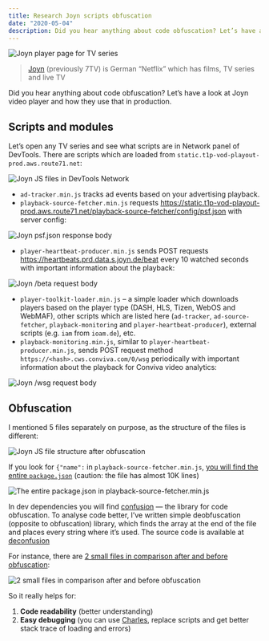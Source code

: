 ```yaml
---
title: Research Joyn scripts obfuscation
date: "2020-05-04"
description: Did you hear anything about code obfuscation? Let’s have a look at Joyn video player and how they use that in production.
---
```


![Joyn player page for TV series](./joyn-player-page.png)

> [Joyn](https://www.joyn.de/) (previously 7TV) is German “Netflix” which has films, TV series and live TV

Did you hear anything about code obfuscation? Let’s have a look at Joyn video player and how they use that in production.

## Scripts and modules

Let’s open any TV series and see what scripts are in Network panel of DevTools. There are scripts which are loaded from `static.t1p-vod-playout-prod.aws.route71.net`:

![Joyn JS files in DevTools Network](./joyn-js-files-in-devtools-network.png)

- `ad-tracker.min.js` tracks ad events based on your advertising playback.
- `playback-source-fetcher.min.js` requests https://static.t1p-vod-playout-prod.aws.route71.net/playback-source-fetcher/config/psf.json with server config:

![Joyn psf.json response body](./psf-json-response-body.png)

- `player-heartbeat-producer.min.js` sends POST requests https://heartbeats.prd.data.s.joyn.de/beat every 10 watched seconds with important information about the playback:

![Joyn /beta request body](./beat-request-body.png)

- `player-toolkit-loader.min.js` – a simple loader which downloads players based on the player type (DASH, HLS, Tizen, WebOS and WebMAF), other scripts which are listed here (`ad-tracker`, `ad-source-fetcher`, `playback-monitoring` and `player-heartbeat-producer`), external scripts (e.g. `iam` from `ioam.de`), etc.
- `playback-monitoring.min.js`, similar to `player-heartbeat-producer.min.js`, sends POST request method `https://<hash>.cws.conviva.com/0/wsg` periodically with important information about the playback for Conviva video analytics:

![Joyn /wsg request body](./wsg-request-body.png)

## Obfuscation

I mentioned 5 files separately on purpose, as the structure of the files is different:

![Joyn JS file structure after obfuscation](./js-file-structure-after-obfuscation.png)

If you look for `{"name":` in `playback-source-fetcher.min.js`, [you will find the entire `package.json`](https://github.com/Beraliv/deconfusion/blob/master/examples/joyn/playback-source-fetcher/output.js#L7607-L7666) (caution: the file has almost 10K lines)

![The entire package.json in playback-source-fetcher.min.js](./entire-package-json-in-playback-source-fetcher.png)

In dev dependencies you will find [confusion](https://www.npmjs.com/package/confusion) — the library for code obfuscation. To analyse code better, I’ve written simple deobfuscation (opposite to obfuscation) library, which finds the array at the end of the file and places every string where it’s used. The source code is available at [deconfusion](https://github.com/Beraliv/deconfusion)

For instance, there are [2 small files in comparison after and before obfuscation](https://gist.github.com/Beraliv/cfa8f46fa6a71b35923bd9185b9f0f08/revisions?diff=split):

![2 small files in comparison after and before obfuscation](./comparison-before-and-after-obfuscation.png)

So it really helps for:

1. **Code readability** (better understanding)
2. **Easy debugging** (you can use [Charles](https://www.charlesproxy.com/), replace scripts and get better stack trace of loading and errors)
